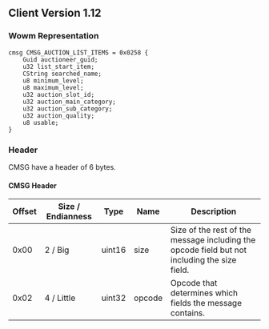 ## Client Version 1.12

### Wowm Representation
```rust,ignore
cmsg CMSG_AUCTION_LIST_ITEMS = 0x0258 {
    Guid auctioneer_guid;    
    u32 list_start_item;    
    CString searched_name;    
    u8 minimum_level;    
    u8 maximum_level;    
    u32 auction_slot_id;    
    u32 auction_main_category;    
    u32 auction_sub_category;    
    u32 auction_quality;    
    u8 usable;    
}

```
### Header
CMSG have a header of 6 bytes.

#### CMSG Header
| Offset | Size / Endianness | Type   | Name   | Description |
| ------ | ----------------- | ------ | ------ | ----------- |
| 0x00   | 2 / Big           | uint16 | size   | Size of the rest of the message including the opcode field but not including the size field.|
| 0x02   | 4 / Little        | uint32 | opcode | Opcode that determines which fields the message contains.|
